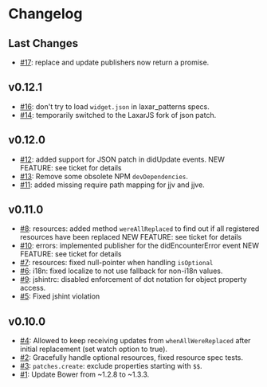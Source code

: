 # Changelog

## Last Changes

- [#17](https://github.com/LaxarJS/laxar_patterns/issues/17): replace and update publishers now return a promise.


## v0.12.1

- [#16](https://github.com/LaxarJS/laxar_patterns/issues/16): don't try to load `widget.json` in laxar_patterns specs.
- [#14](https://github.com/LaxarJS/laxar_patterns/issues/14): temporarily switched to the LaxarJS fork of json patch.


## v0.12.0

- [#12](https://github.com/LaxarJS/laxar_patterns/issues/12): added support for JSON patch in didUpdate events.
  NEW FEATURE: see ticket for details
- [#13](https://github.com/LaxarJS/laxar_patterns/issues/13): Remove some obsolete NPM `devDependencies`.
- [#11](https://github.com/LaxarJS/laxar_patterns/issues/11): added missing require path mapping for jjv and jjve.


## v0.11.0

- [#8](https://github.com/LaxarJS/laxar_patterns/issues/8): resources: added method `wereAllReplaced` to find out if all registered resources have been replaced
  NEW FEATURE: see ticket for details
- [#10](https://github.com/LaxarJS/laxar_patterns/issues/10): errors: implemented publisher for the didEncounterError event
  NEW FEATURE: see ticket for details
- [#7](https://github.com/LaxarJS/laxar_patterns/issues/7): resources: fixed null-pointer when handling `isOptional`
- [#6](https://github.com/LaxarJS/laxar_patterns/issues/6): i18n: fixed localize to not use fallback for non-i18n values.
- [#9](https://github.com/LaxarJS/laxar_patterns/issues/9): jshintrc: disabled enforcement of dot notation for object property access.
- [#5](https://github.com/LaxarJS/laxar_patterns/issues/5): Fixed jshint violation


## v0.10.0

- [#4](https://github.com/LaxarJS/laxar_patterns/issues/4): Allowed to keep receiving updates from `whenAllWereReplaced` after initial replacement (set watch option to true).
- [#2](https://github.com/LaxarJS/laxar_patterns/issues/2): Gracefully handle optional resources, fixed resource spec tests.
- [#3](https://github.com/LaxarJS/laxar_patterns/issues/3): `patches.create`: exclude properties starting with `$$`.
- [#1](https://github.com/LaxarJS/laxar_patterns/issues/1): Update Bower from ~1.2.8 to ~1.3.3.
